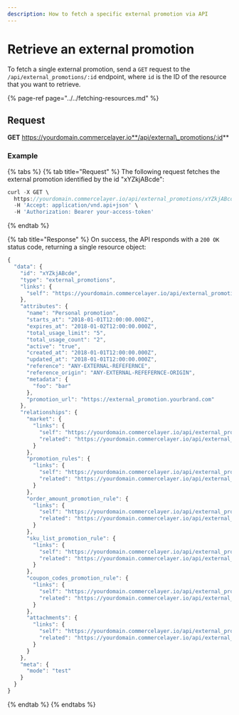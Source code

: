```yaml
---
description: How to fetch a specific external promotion via API
---
```


# Retrieve an external promotion

To fetch a single external promotion, send a `GET` request to the `/api/external_promotions/:id` endpoint, where `id` is the ID of the resource that you want to retrieve.

{% page-ref page="../../fetching-resources.md" %}

## Request

**GET** https://yourdomain.commercelayer.io**/api/external\_promotions/:id**

### **Example**

{% tabs %}
{% tab title="Request" %}
The following request fetches the external promotion identified by the id "xYZkjABcde":

```javascript
curl -X GET \
  https://yourdomain.commercelayer.io/api/external_promotions/xYZkjABcde \
  -H 'Accept: application/vnd.api+json' \
  -H 'Authorization: Bearer your-access-token'
```
{% endtab %}

{% tab title="Response" %}
On success, the API responds with a `200 OK` status code, returning a single resource object:

```javascript
{
  "data": {
    "id": "xYZkjABcde",
    "type": "external_promotions",
    "links": {
      "self": "https://yourdomain.commercelayer.io/api/external_promotions/xYZkjABcde"
    },
    "attributes": {
      "name": "Personal promotion",
      "starts_at": "2018-01-01T12:00:00.000Z",
      "expires_at": "2018-01-02T12:00:00.000Z",
      "total_usage_limit": "5",
      "total_usage_count": "2",
      "active": "true",
      "created_at": "2018-01-01T12:00:00.000Z",
      "updated_at": "2018-01-01T12:00:00.000Z",
      "reference": "ANY-EXTERNAL-REFEFERNCE",
      "reference_origin": "ANY-EXTERNAL-REFEFERNCE-ORIGIN",
      "metadata": {
        "foo": "bar"
      },
      "promotion_url": "https://external_promotion.yourbrand.com"
    },
    "relationships": {
      "market": {
        "links": {
          "self": "https://yourdomain.commercelayer.io/api/external_promotions/xYZkjABcde/relationships/market",
          "related": "https://yourdomain.commercelayer.io/api/external_promotions/xYZkjABcde/market"
        }
      },
      "promotion_rules": {
        "links": {
          "self": "https://yourdomain.commercelayer.io/api/external_promotions/xYZkjABcde/relationships/promotion_rules",
          "related": "https://yourdomain.commercelayer.io/api/external_promotions/xYZkjABcde/promotion_rules"
        }
      },
      "order_amount_promotion_rule": {
        "links": {
          "self": "https://yourdomain.commercelayer.io/api/external_promotions/xYZkjABcde/relationships/order_amount_promotion_rule",
          "related": "https://yourdomain.commercelayer.io/api/external_promotions/xYZkjABcde/order_amount_promotion_rule"
        }
      },
      "sku_list_promotion_rule": {
        "links": {
          "self": "https://yourdomain.commercelayer.io/api/external_promotions/xYZkjABcde/relationships/sku_list_promotion_rule",
          "related": "https://yourdomain.commercelayer.io/api/external_promotions/xYZkjABcde/sku_list_promotion_rule"
        }
      },
      "coupon_codes_promotion_rule": {
        "links": {
          "self": "https://yourdomain.commercelayer.io/api/external_promotions/xYZkjABcde/relationships/coupon_codes_promotion_rule",
          "related": "https://yourdomain.commercelayer.io/api/external_promotions/xYZkjABcde/coupon_codes_promotion_rule"
        }
      },
      "attachments": {
        "links": {
          "self": "https://yourdomain.commercelayer.io/api/external_promotions/xYZkjABcde/relationships/attachments",
          "related": "https://yourdomain.commercelayer.io/api/external_promotions/xYZkjABcde/attachments"
        }
      }
    },
    "meta": {
      "mode": "test"
    }
  }
}
```
{% endtab %}
{% endtabs %}

